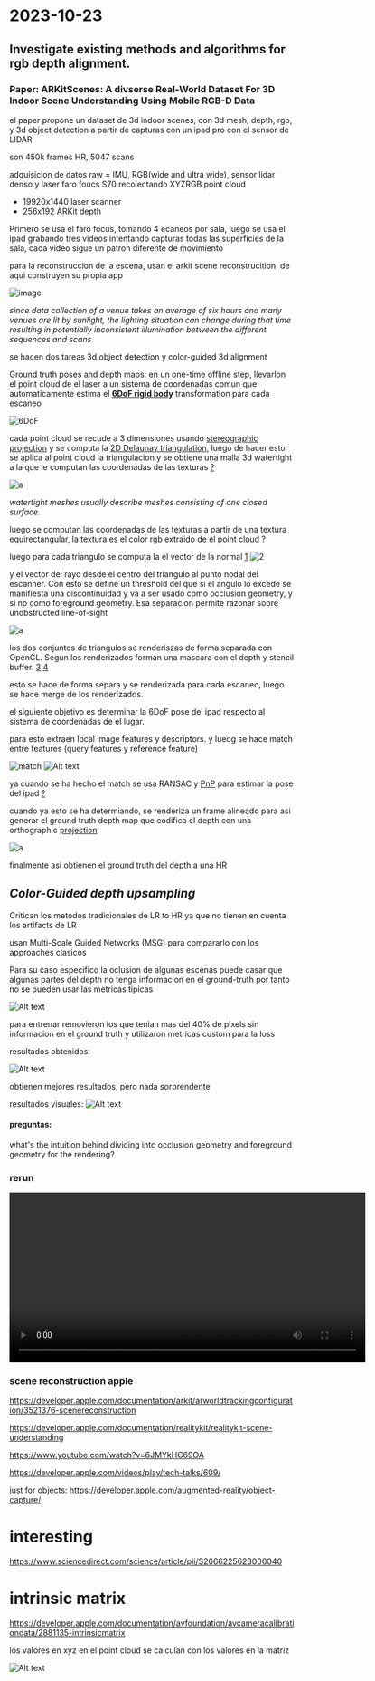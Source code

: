 # 2023-10-23

##  Investigate existing methods and algorithms for rgb depth alignment.

### **Paper: ARKitScenes: A divserse Real-World Dataset For 3D Indoor Scene Understanding Using Mobile RGB-D Data**

el paper propone un dataset de 3d indoor scenes, con 3d mesh, depth, rgb, y 3d object detection a partir de capturas con un ipad pro con el sensor de LIDAR

son 450k frames HR, 5047 scans

adquisicion de datos raw = IMU, RGB(wide and ultra wide), sensor lidar denso y laser faro foucs S70 recolectando XYZRGB point cloud

- 19920x1440 laser scanner
- 256x192 ARKit depth

Primero se usa el faro focus, tomando 4 ecaneos por sala, luego se usa el ipad grabando tres videos intentando capturas todas las superficies de la sala, cada video sigue un patron diferente de movimiento

para la reconstruccion de la escena, usan el arkit scene reconstrucition, de aqui construyen su propia app

![image](https://imgur.com/IydHzwy.png)

*since data collection of a venue takes an average of six hours and many venues are lit by sunlight, the lighting situation can change during that time resulting in potentially inconsistent illumination between the different sequences and scans*

se hacen dos tareas 3d object detection y color-guided 3d alignment

Ground truth poses and depth maps:
en un one-time offline step, llevarlon el point cloud de el laser a un sistema de coordenadas comun que automaticamente estima el  [**6DoF rigid body**](https://www.wikiwand.com/en/Six_degrees_of_freedom) transformation para cada escaneo

![6DoF](https://upload.wikimedia.org/wikipedia/commons/thumb/2/2a/6DOF.svg/253px-6DOF.svg.png)

cada point cloud se recude a 3 dimensiones usando [stereographic projection](https://www.wikiwand.com/en/Stereographic_projection) y se computa la [2D Delaunay triangulation](https://www.wikiwand.com/en/Delaunay_triangulation), luego de hacer esto se aplica al point cloud la triangulacion y se obtiene una malla 3d watertight a la que le computan las coordenadas de las texturas [?](https://coeleveld.com/spherical-equirectangular-environment-textures-and-hdri/)

![a](https://user-images.githubusercontent.com/40695512/203050878-6df8144f-787a-4cc7-924d-1521b1190253.png)

*watertight meshes usually describe meshes consisting of one closed surface.*

luego se computan las coordenadas de las texturas a partir de una textura equirectangular, la textura es el color rgb extraido de el point cloud [?](https://coeleveld.com/spherical-equirectangular-environment-textures-and-hdri/)

luego para cada triangulo se computa la el vector de la normal [1](https://www.scratchapixel.com/lessons/3d-basic-rendering/introduction-to-shading/shading-normals.html) ![2](https://upload.wikimedia.org/wikipedia/commons/thumb/c/cc/Surface_normals.svg/512px-Surface_normals.svg.png) 

y el vector del rayo desde el centro del triangulo al punto nodal del escanner. Con esto se define un threshold del que si el angulo lo excede se manifiesta una discontinuidad y va a ser usado como occlusion geometry, y si no como foreground geometry. Esa separacion permite razonar sobre unobstructed line-of-sight

![a](https://imgur.com/gv2RG1A.png)

los dos conjuntos de triangulos se renderiszas de forma separada con OpenGL. Segun los renderizados forman una mascara con el depth y stencil buffer. [3](https://open.gl/depthstencils) [4](https://www.youtube.com/watch?v=wVcWOghETFw)

esto se hace de forma separa y se renderizada para cada escaneo, luego se hace merge de los renderizados.

el siguiente objetivo es determinar la 6DoF pose del ipad respecto al sistema de coordenadas de el lugar. 



para esto extraen  local image features y descriptors. y lueog se hace match entre features (query features y reference feature)

![match](https://maucher.home.hdm-stuttgart.de/Pics/keypointsInMountainPics.PNG)
![Alt text](alignedMountainPics-1.PNG)

ya cuando se ha hecho el match se usa RANSAC y [PnP](https://www.wikiwand.com/en/Perspective-n-Point) para estimar la pose del ipad [?](https://medium.com/@ajithraj_gangadharan/3d-ransac-algorithm-for-lidar-pcd-segmentation-315d2a51351)

cuando ya esto se ha determiando, se renderiza un frame alineado para asi generar el ground truth depth map que codifica el depth con una orthographic [projection](https://www.wikiwand.com/en/Orthographic_projection)

![a](https://upload.wikimedia.org/wikipedia/commons/thumb/4/48/Axonometric_projection.svg/282px-Axonometric_projection.svg.png)

finalmente asi obtienen el ground truth del depth a una HR


## *Color-Guided depth upsampling*

Critican los metodos tradicionales de LR to HR ya que no tienen en cuenta los artifacts de LR

usan Multi-Scale Guided Networks (MSG) para compararlo con los approaches clasicos 

Para su caso especifico la oclusion de algunas escenas puede casar que algunas partes del depth no tenga informacion en el ground-truth por tanto no se pueden usar las metricas tipicas

![Alt text](image.png)

para entrenar removieron los que tenian mas del 40% de pixels sin informacion en el ground truth y utilizaron metricas custom para la loss

resultados obtenidos:


![Alt text](image-1.png)

obtienen mejores resultados, pero nada sorprendente


resultados visuales:
![Alt text](image-2.png)


#### preguntas:

what's the intuition behind dividing into occlusion geometry and foreground geometry for the rendering?


### rerun

<video width="630" height="300" src="rerun.mp4"></video>



### scene reconstruction apple

https://developer.apple.com/documentation/arkit/arworldtrackingconfiguration/3521376-scenereconstruction

https://developer.apple.com/documentation/realitykit/realitykit-scene-understanding

https://www.youtube.com/watch?v=6JMYkHC69OA

https://developer.apple.com/videos/play/tech-talks/609/

just for objects: https://developer.apple.com/augmented-reality/object-capture/


# interesting

https://www.sciencedirect.com/science/article/pii/S2666225623000040


# intrinsic matrix

https://developer.apple.com/documentation/avfoundation/avcameracalibrationdata/2881135-intrinsicmatrix

los valores en xyz en el point cloud se calculan con los valores en la matriz

![Alt text](image-3.png)

